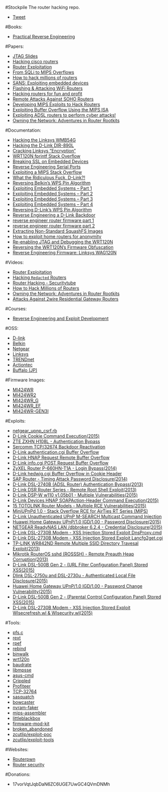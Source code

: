#Stockpile
The router hacking repo.

- [Tweet](https://twitter.com/share)

#Books:
- [Practical Reverse Engineering](http://pdf.th7.cn/down/files/1411/Practical%20Reverse%20Engineering.pdf)

#Papers:
- [JTAG Slides](http://www.devttys0.com/wp-content/uploads/2014/04/JTAG_Slides.pdf)
- [Hacking cisco routers](http://repo.hackerzvoice.net/depot_cehv6/CEHv6%20Module%2035%20Hacking%20Routers,%20Cable%20Modems%20and%20Firewalls/Hacking%20Cisco%20Routers.pdf)
- [Router Exploitation](https://www.blackhat.com/presentations/bh-usa-09/LINDNER/BHUSA09-Lindner-RouterExploit-SLIDES.pdf)
- [From SQLi to MIPS Overflows](https://media.blackhat.com/bh-us-12/Briefings/Cutlip/BH_US_12_Cutlip_SQL_Exploitation_WP.pdf)
- [How to hack millions of routers](https://media.blackhat.com/bh-us-10/presentations/Heffner/BlackHat-USA-2010-Heffner-How-to-Hack-Millions-of-Routers-slides.pdf)
- [SANS: Exploiting embedded devices](https://www.sans.org/reading-room/whitepapers/testing/exploiting-embedded-devices-34022)
- [Flashing & Attacking WiFi Routers](http://hackmiami.org/wp-content/uploads/2013/07/Flash-hacking-wifi-devices.pdf)
- [Hacking routers for fun and profit](https://ensiwiki.ensimag.fr/images/2/25/GreHack-2012-talk-Paul_Amar-Home_Internet_Routers_for_Fun_and_Profit.pdf)
- [Remote Attacks Against SOHO Routers](https://media.blackhat.com/bh-us-10/whitepapers/Heffner/BlackHat-USA-2010-Heffner-How-to-Hack-Millions-of-Routers-wp.pdf)
- [Developing MIPS Exploits to Hack Routers](https://packetstormsecurity.com/files/download/131556/hacking-mips.pdf)
- [Exploiting Buffer Overflow Using the MIPS ISA](http://citeseerx.ist.psu.edu/viewdoc/download?doi=10.1.1.15.6998&rep=rep1&type=pdf)
- [Exploiting ADSL routers to perform cyber attacks!](http://cgi.di.uoa.gr/~xenakis/Published/Technical_Reports/ZTExploit_Paper.pdf)
- [Owning the Network: Adventures in Router Rootkits](https://www.defcon.org/images/defcon-20/dc-20-presentations/Coppola/DEFCON-20-Coppola-Owning-the-Network.pdf)

#Documentation:
- [Hacking the Linksys WMB54G](http://www.devttys0.com/2012/07/hacking-the-linksys-wmb54g/)
- [Hacking the D-Link DIR-890L](http://www.devttys0.com/2015/04/hacking-the-d-link-dir-890l/)
- [Cracking Linksys “Encryption”](http://www.devttys0.com/2014/02/cracking-linksys-crypto/)
- [WRT120N fprintf Stack Overflow](http://www.devttys0.com/2014/02/wrt120n-fprintf-stack-overflow/)
- [Breaking SSL on Embedded Devices](http://www.devttys0.com/2010/12/breaking-ssl-on-embedded-devices/)
- [Reverse Engineering Serial Ports](http://www.devttys0.com/2012/11/reverse-engineering-serial-ports/)
- [Exploiting a MIPS Stack Overflow](http://www.devttys0.com/2012/10/exploiting-a-mips-stack-overflow/)
- [What the Ridiculous Fuck, D-Link?!](http://www.devttys0.com/2015/04/what-the-ridiculous-fuck-d-link/)
- [Reversing Belkin’s WPS Pin Algorithm](http://www.devttys0.com/2015/04/reversing-belkins-wps-pin-algorithm/)
- [Exploiting Embedded Systems – Part 1](http://www.devttys0.com/2011/09/exploiting-embedded-systems-part-1/)
- [Exploiting Embedded Systems – Part 2](http://www.devttys0.com/2011/09/exploiting-embedded-systems-part-2/)
- [Exploiting Embedded Systems – Part 3](http://www.devttys0.com/2011/09/exploiting-embedded-systems-part-3/)
- [Exploiting Embedded Systems – Part 4](http://www.devttys0.com/2011/11/exploiting-embedded-systems-part-4/)
- [Reversing D-Link’s WPS Pin Algorithm](http://www.devttys0.com/2014/10/reversing-d-links-wps-pin-algorithm/)
- [Reverse Engineering a D-Link Backdoor](http://www.devttys0.com/2013/10/reverse-engineering-a-d-link-backdoor/)
- [reverse engineer router firmware part 1](http://www.secforce.com/blog/2014/04/reverse-engineer-router-firmware-part-1/)
- [reverse engineer router firmware part 2](http://www.secforce.com/blog/2014/07/reverse-engineer-router-firmware-part-2/)
- [Extracting Non-Standard SquashFS Images](http://www.devttys0.com/2011/08/extracting-non-standard-squashfs-images/)
- [How to exploit home routers for anonymity](http://danmcinerney.org/how-to-exploit-home-routers-for-anonymity/)
- [Re-enabling JTAG and Debugging the WRT120N](http://www.devttys0.com/2014/02/re-enabling-jtag-and-debugging-the-wrt120n/)
- [Reversing the WRT120N’s Firmware Obfuscation](http://www.devttys0.com/2014/02/reversing-the-wrt120n-firmware-obfuscation/)
- [Reverse Engineering Firmware: Linksys WAG120N](http://www.devttys0.com/2011/05/reverse-engineering-firmware-linksys-wag120n/)

#Videos:
- [Router Exploitation](https://www.youtube.com/watch?v=u1IA9W-QWO4)
- [Hacking `Redacted` Routers](https://www.youtube.com/watch?v=U8fu05Em3Lg)
- [Router Hacking - Securitytube](https://www.youtube.com/playlist?list=PL60zzNRe8FKF6Qb5i9d1V1iipekHvmMSN)
- [How to Hack Millions of Routers ](https://www.youtube.com/watch?v=FV7SQd-3Ytk)
- [Owning the Network: Adventures in Router Rootkits](https://www.youtube.com/watch?v=sWdqSG9IydA)
- [Attacks Against 2wire Residential Gateway Routers](https://www.youtube.com/watch?v=Tx0DivWaDkA)

#Courses:
- [Reverse Engineering and Exploit Development](https://kat.cr/infiniteskills-reverse-engineering-and-exploit-development-t10513336.html)

#OSS:
- [D-link](http://tsd.dlink.com.tw/downloads2008list.asp?SourceType=download&OS=GPL)
- [Belkin](http://www.belkin.com/us/support-article?articleNum=51238)
- [Netgear](http://kb.netgear.com/app/answers/detail/a_id/2649/~/netgear---open-source-code-for-programmers-%28gpl%29)
- [Linksys](http://www.linksys.com/us/support-article?articleNum=114663)
- [TRENDnet](https://www.trendnet.com/downloads/list_gpl.asp)
- [Actiontec](http://opensource.actiontec.com/)
- [Buffalo (JP)](http://opensource.buffalo.jp/gpl_wireless.html)

#Firmware Images:
- [MI424WR](https://upgrade.actiontec.com/MI424WR/MI424WR.rmt)
- [MI424WR2](https://upgrade.actiontec.com/MI424WR2/MI424WR2.rmt)
- [MI424WR_G](https://upgrade.actiontec.com/MI424WR2/MI424WR_G.rmt)
- [MI424WR_EF](https://upgrade.actiontec.com/MI424WR2/MI424WR_EF.rmt)
- [MI424WR-GEN3I](https://upgrade.actiontec.com/MI424WR-GEN3I/MI424WR-GEN3I.rmt)

#Exploits:
- [netgear_upnp_csrf.rb](https://gist.github.com/phikshun/9632445)
- [D-Link Cookie Command Execution(2015)](https://www.exploit-db.com/exploits/37628/)
- [ZTE ZXHN H108L - Authentication Bypass](https://www.exploit-db.com/exploits/35272/)
- [Sercomm TCP/32674 Backdoor Reactivation](https://www.exploit-db.com/exploits/32938/)
- [D-Link authentication.cgi Buffer Overflow](https://www.exploit-db.com/exploits/33862/)
- [D-Link HNAP Request Remote Buffer Overflow](https://www.exploit-db.com/exploits/34064/)
- [D-Link info.cgi POST Request Buffer Overflow](https://www.exploit-db.com/exploits/34063/)
- [ZyXEL Router P-660HN-T1A - Login Bypass(2014)](https://www.exploit-db.com/exploits/32204/)
- [D-Link hedwig.cgi Buffer Overflow in Cookie Header](https://www.exploit-db.com/exploits/33863/)
- [SAP Router - Timing Attack Password Disclosure(2014)](https://www.exploit-db.com/exploits/32919/)
- [D-Link DSL-2740B (ADSL Router) Authentication Bypass(2013)](https://www.exploit-db.com/exploits/24563/)
- [D-Link DSR Router Series - Remote Root Shell Exploit(2013)](https://www.exploit-db.com/exploits/30062/)
- [D-Link DSP-W w110 v1.05b01 - Multiple Vulnerabilities(2015)](https://www.exploit-db.com/exploits/37454/)
- [D-Link Devices HNAP SOAPAction-Header Command Execution(2015)](https://www.exploit-db.com/exploits/37171/)
- [15 TOTOLINK Router Models - Multiple RCE Vulnerabilities(2015)](https://www.exploit-db.com/exploits/37623/)
- [MiniUPnPd 1.0 - Stack Overflow RCE for AirTies RT Series (MIPS)](https://www.exploit-db.com/exploits/36839/)
- [D-Link Unauthenticated UPnP M-SEARCH Multicast Command Injection](https://www.exploit-db.com/exploits/34065/)
- [Huawei Home Gateway UPnP/1.0 IGD/1.00 - Password Disclosure(2015)](https://www.exploit-db.com/exploits/37424/)
- [NETGEAR ReadyNAS LAN /dbbroker 6.2.4 - Credential Disclosure(2015)](https://www.exploit-db.com/exploits/37720/)
- [D-Link DSL-2730B Modem - XSS Injection Stored Exploit DnsProxy.cmd](https://www.exploit-db.com/exploits/35750/)
- [D-Link DSL-2730B Modem - XSS Injection Stored Exploit Lancfg2get.cgi](https://www.exploit-db.com/exploits/35751/)
- [TP-LINK WR842ND Remote Multiple SSID Directory Travesal Exploit(2013)](https://www.exploit-db.com/exploits/25810/)
- [Mikrotik RouterOS sshd (ROSSSH) - Remote Preauth Heap Corruption(2013)](https://www.exploit-db.com/exploits/28056/)
- [D-Link DSL-500B Gen 2 - (URL Filter Configuration Panel) Stored XSS(2015)](https://www.exploit-db.com/exploits/36988/)
- [Dlink DSL-2750u and DSL-2730u - Authenticated Local File Disclosure(2015)](https://www.exploit-db.com/exploits/37516/)
- [Huawei Home Gateway UPnP/1.0 IGD/1.00 - Password Change Vulnerability(2015)](https://www.exploit-db.com/exploits/37425/)
- [D-Link DSL-500B Gen 2 - (Parental Control Configuration Panel) Stored XSS(2015)](https://www.exploit-db.com/exploits/36987/)
- [D-Link DSL-2730B Modem - XSS Injection Stored Exploit Wlsecrefresh.wl & Wlsecurity.wl(2015)](https://www.exploit-db.com/exploits/35747/)

#Tools:
- [pfs.c](http://cba.si/pfs/pfs.c)
- [rext](https://github.com/j91321/rext)
- [rpef](https://github.com/mncoppola/rpef)
- [rebind](https://github.com/ScarletBlazin/rebind)
- [binwalk](https://github.com/devttys0/binwalk)
- [wrt120n](https://github.com/devttys0/wrt120n)
- [baudrate](https://github.com/devttys0/baudrate)
- [libmpsse](https://github.com/devttys0/libmpsse)
- [asus-cmd](https://github.com/jduck/asus-cmd)
- [Crippled](https://github.com/GuerrillaWarfare/Crippled)
- [Profiteer](https://github.com/GuerrillaWarfare/Profiteer)
- [TCP-32764](https://github.com/elvanderb/TCP-32764)
- [sasquatch](https://github.com/devttys0/sasquatch)
- [bowcaster](https://github.com/zcutlip/bowcaster.git)
- [nvram-faker](https://github.com/zcutlip/nvram-faker.git)
- [mips-assembler](https://github.com/kmowery/mips-assembler.git)
- [littleblackbox](https://github.com/devttys0/littleblackbox)
- [firmware-mod-kit](https://github.com/mirror/firmware-mod-kit)
- [broken_abandoned](https://github.com/zcutlip/broken_abandoned.git)
- [zcutlip/exploit-poc](https://github.com/zcutlip/exploit-poc.git)
- [zcutlip/exploit-tools](https://github.com/zcutlip/exploit-tools.git)

#Websites:
- [Routerpwn](http://www.routerpwn.com/)
- [Router security](http://routersecurity.org/bugs.php)

#Donations:
- 17vorVqtJqbDaN6ZC6UGE7UwGC4QVmDNMh

